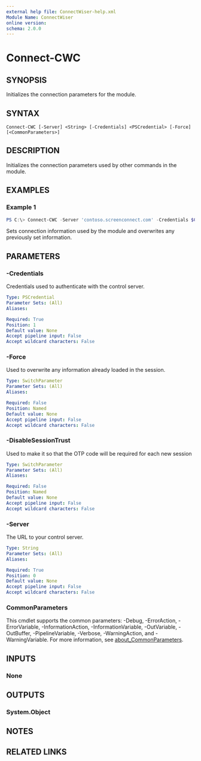 ```yaml
---
external help file: ConnectWiser-help.xml
Module Name: ConnectWiser
online version:
schema: 2.0.0
---
```


# Connect-CWC

## SYNOPSIS
Initializes the connection parameters for the module.

## SYNTAX

```
Connect-CWC [-Server] <String> [-Credentials] <PSCredential> [-Force] [<CommonParameters>]
```

## DESCRIPTION
Initializes the connection parameters used by other commands in the module.

## EXAMPLES

### Example 1
```powershell
PS C:\> Connect-CWC -Server 'contoso.screenconnect.com' -Credentials $Credentials -Force
```

Sets connection information used by the module and overwrites any previously set information.

## PARAMETERS

### -Credentials
Credentials used to authenticate with the control server.

```yaml
Type: PSCredential
Parameter Sets: (All)
Aliases:

Required: True
Position: 1
Default value: None
Accept pipeline input: False
Accept wildcard characters: False
```

### -Force
Used to overwrite any information already loaded in the session.

```yaml
Type: SwitchParameter
Parameter Sets: (All)
Aliases:

Required: False
Position: Named
Default value: None
Accept pipeline input: False
Accept wildcard characters: False
```

### -DisableSessionTrust
Used to make it so that the OTP code will be required for each new session

```yaml
Type: SwitchParameter
Parameter Sets: (All)
Aliases:

Required: False
Position: Named
Default value: None
Accept pipeline input: False
Accept wildcard characters: False
```

### -Server
The URL to your control server.

```yaml
Type: String
Parameter Sets: (All)
Aliases:

Required: True
Position: 0
Default value: None
Accept pipeline input: False
Accept wildcard characters: False
```

### CommonParameters
This cmdlet supports the common parameters: -Debug, -ErrorAction, -ErrorVariable, -InformationAction, -InformationVariable, -OutVariable, -OutBuffer, -PipelineVariable, -Verbose, -WarningAction, and -WarningVariable. For more information, see [about_CommonParameters](http://go.microsoft.com/fwlink/?LinkID=113216).

## INPUTS

### None
## OUTPUTS

### System.Object
## NOTES

## RELATED LINKS
